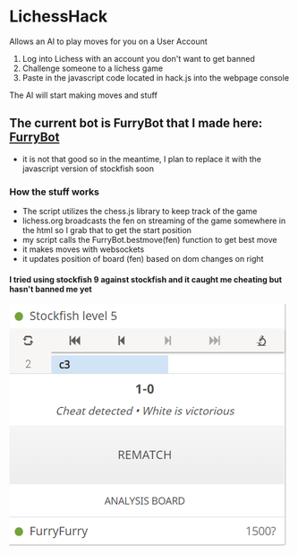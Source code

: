 # LichessHack
Allows an AI to play moves for you on a User Account

1) Log into Lichess with an account you don't want to get banned
2) Challenge someone to a lichess game
3) Paste in the javascript code located in hack.js into the webpage console

The AI will start making moves and stuff

## The current bot is FurryBot that I made here: [FurryBot](https://github.com/ManzanaNaranja/FurryBot)
- it is not that good so in the meantime, I plan to replace it with the javascript version of stockfish soon

### How the stuff works

- The script utilizes the chess.js library to keep track of the game
- lichess.org broadcasts the fen on streaming of the game somewhere in the html so I grab that to get the start position
- my script calls the FurryBot.bestmove(fen) function to get best move
- it makes moves with websockets
- it updates position of board (fen) based on dom changes on right

#### I tried using stockfish 9 against stockfish and it caught me cheating but hasn't banned me yet

![img](result.PNG)





